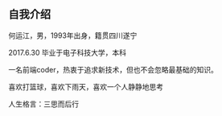 ## 自我介绍

何运江，男，1993年出身，籍贯四川遂宁

2017.6.30 毕业于电子科技大学，本科

一名前端coder，热衷于追求新技术，但也不会忽略最基础的知识。

喜欢打篮球，喜欢下雨天，喜欢一个人静静地思考

人生格言：三思而后行